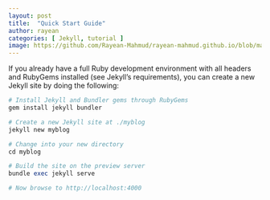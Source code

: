 ```yaml
---
layout: post
title:  "Quick Start Guide"
author: rayean
categories: [ Jekyll, tutorial ]
image: https://github.com/Rayean-Mahmud/rayean-mahmud.github.io/blob/main/assets/images/10.jpg?raw=true
---
```


If you already have a full Ruby development environment with all headers and RubyGems installed (see Jekyll’s requirements), you can create a new Jekyll site by doing the following:

```ruby
# Install Jekyll and Bundler gems through RubyGems
gem install jekyll bundler

# Create a new Jekyll site at ./myblog
jekyll new myblog

# Change into your new directory
cd myblog

# Build the site on the preview server
bundle exec jekyll serve

# Now browse to http://localhost:4000
```
